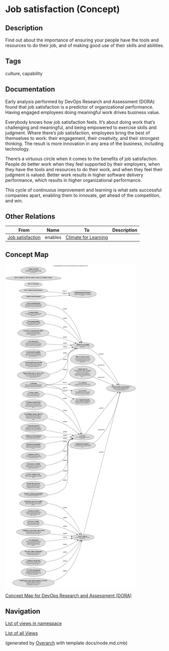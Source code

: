 
# Job satisfaction (Concept)
## Description
Find out about the importance of ensuring your people have the tools and resources to do their job, and of making good use of their skills and abilities.


## Tags
culture, capability

## Documentation
Early analysis performed by DevOps Research and Assessment (DORA) found that job satisfaction is a predictor of organizational performance. Having engaged employees doing meaningful work drives business value.

Everybody knows how job satisfaction feels. It’s about doing work that’s challenging and meaningful, and being empowered to exercise skills and judgment. Where there’s job satisfaction, employees bring the best of themselves to work: their engagement, their creativity, and their strongest thinking. The result is more innovation in any area of the business, including technology.

There’s a virtuous circle when it comes to the benefits of job satisfaction. People do better work when they feel supported by their employers, when they have the tools and resources to do their work, and when they feel their judgment is valued. Better work results in higher software delivery performance, which results in higher organizational performance.

This cycle of continuous improvement and learning is what sets successful companies apart, enabling them to innovate, get ahead of the competition, and win.
## Other Relations
| From | Name | To | Description |
|---|---|---|---|
| [Job satisfaction](../../software-development/dora/job-satisfaction.md) | enables | [Climate for Learning](../../software-development/dora/climate-for-learning.md) |  |

## Concept Map
![Concept Map for DevOps Research and Assessment (DORA)](../../software-development/dora/concept-view.png)

[Concept Map for DevOps Research and Assessment (DORA)](../../software-development/dora/concept-view.md)


## Navigation
[List of views in namespace](./views-in-namespace.md)

[List of all Views](../../views.md)


(generated by [Overarch](https://github.com/soulspace-org/overarch) with template docs/node.md.cmb)
